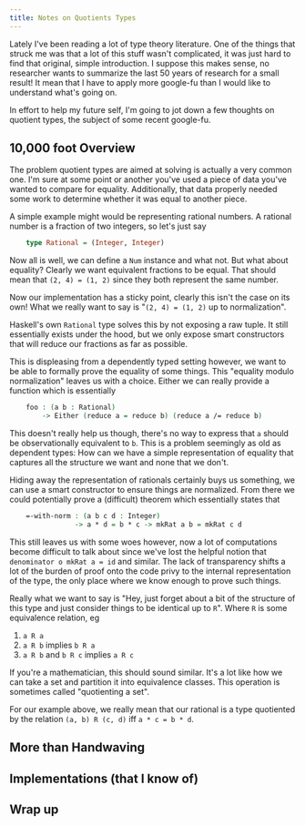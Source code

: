 ```yaml
---
title: Notes on Quotients Types
---
```


Lately I've been reading a lot of type theory literature. One of the
things that struck me was that a lot of this stuff wasn't complicated,
it was just hard to find that original, simple introduction. I suppose
this makes sense, no researcher wants to summarize the last 50 years
of research for a small result! It mean that I have to apply more
google-fu than I would like to understand what's going on.

In effort to help my future self, I'm going to jot down a few thoughts
on quotient types, the subject of some recent google-fu.

## 10,000 foot Overview

The problem quotient types are aimed at solving is actually a very
common one. I'm sure at some point or another you've used a piece of
data you've wanted to compare for equality. Additionally, that data
properly needed some work to determine whether it was equal to
another piece.

A simple example might would be representing rational numbers. A
rational number is a fraction of two integers, so let's just say

``` haskell
    type Rational = (Integer, Integer)
```

Now all is well, we can define a `Num` instance and what not. But what
about equality? Clearly we want equivalent fractions to be equal. That
should mean that `(2, 4) = (1, 2)` since they both represent the same
number.

Now our implementation has a sticky point, clearly this isn't the case
on its own! What we really want to say is "`(2, 4) = (1, 2)` up to
normalization".

Haskell's own `Rational` type solves this by not exposing a raw
tuple. It still essentially exists under the hood, but we only expose
smart constructors that will reduce our fractions as far as possible.

This is displeasing from a dependently typed setting however, we want
to be able to formally prove the equality of some things. This
"equality modulo normalization" leaves us with a choice. Either we can
really provide a function which is essentially

``` agda
    foo : (a b : Rational)
        -> Either (reduce a = reduce b) (reduce a /= reduce b)
```

This doesn't really help us though, there's no way to express that `a`
should be observationally equivalent to `b`. This is a problem
seemingly as old as dependent types: How can we have a simple
representation of equality that captures all the structure we want and
none that we don't.

Hiding away the representation of rationals certainly buys us
something, we can use a smart constructor to ensure things are
normalized. From there we could potentially prove a (difficult)
theorem which essentially states that

``` agda
    =-with-norm : (a b c d : Integer)
                -> a * d = b * c -> mkRat a b = mkRat c d
```

This still leaves us with some woes however, now a lot of computations
become difficult to talk about since we've lost the helpful notion
that `denominator o mkRat a = id` and similar. The lack of
transparency shifts a lot of the burden of proof onto the code privy
to the internal representation of the type, the only place where we
know enough to prove such things.

Really what we want to say is "Hey, just forget about a bit of the
structure of this type and just consider things to be identical up to
`R`". Where `R` is some equivalence relation, eg

  1. `a R a`
  2. `a R b` implies `b R a`
  3. `a R b` and `b R c` implies `a R c`

If you're a mathematician, this should sound similar. It's a lot like
how we can take a set and partition it into equivalence classes. This
operation is sometimes called "quotienting a set".

For our example above, we really mean that our rational is a type
quotiented by the relation `(a, b) R (c, d)` iff `a * c = b * d`.

## More than Handwaving

## Implementations (that I know of)

## Wrap up
